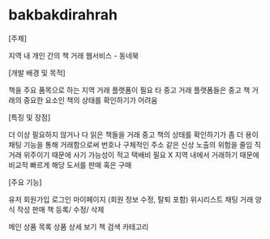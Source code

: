 # bakbakdirahrah

[주제]

지역 내 개인 간의 책 거래 웹서비스 - 동네북


[개발 배경 및 목적]

책을 주요 품목으로 하는 지역 거래 플랫폼이 필요
타 중고 거래 플랫폼들은 중고 책 거래의 중요한 요소인 책의 상태를 확인하기가 어려움


[특징 및 장점]

더 이상 필요하지 않거나 다 읽은 책들을 거래
중고 책의 상태를 확인하기가 좀 더 용이
채팅 기능을 통해 거래함으로써 번호나 구체적인 주소 같은 신상 노출의 위험을 줄임
직거래 위주이기 때문에 사기 가능성이 적고 택배비 필요 X
지역 내에서 거래하기 때문에 비교적 빠르게 해당 도서를 판매 혹은 구매

[주요 기능]

유저
  회원가입
  로그인
  마이페이지 (회원 정보 수정, 탈퇴 포함)
  위시리스트
  채팅
  거래 양식 작성
  판매 책 등록/ 수정/ 삭제
  
 메인
  상품 목록
  상품 상세 보기
  책 검색
  카테고리



